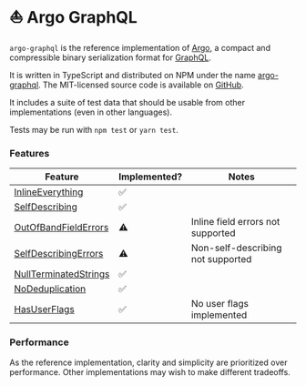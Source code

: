 # ⛵ Argo GraphQL

`argo-graphql` is the reference implementation of [Argo](https://msolomon.github.io/argo/),
a compact and compressible binary serialization format for [GraphQL](https://graphql.org/).

It is written in TypeScript and distributed on NPM under the name
[argo-graphql](https://www.npmjs.com/package/argo-graphql).
The MIT-licensed source code is available on [GitHub](https://github.com/msolomon/argo/).

It includes a suite of test data that should be usable from other implementations (even in other languages).

Tests may be run with `npm test` or `yarn test`.


### Features

| Feature | Implemented? | Notes |
|---|---|---|
| [InlineEverything](https://msolomon.github.io/argo/spec#inlineeverything)           | ✅ | |
| [SelfDescribing](https://msolomon.github.io/argo/spec#selfdescribing)               | ✅ | |
| [OutOfBandFieldErrors](https://msolomon.github.io/argo/spec#outofbandfielderrors)   | ⚠️ | Inline field errors not supported |
| [SelfDescribingErrors](https://msolomon.github.io/argo/spec#selfdescribingerrors)   | ⚠️ | Non-self-describing not supported |
| [NullTerminatedStrings](https://msolomon.github.io/argo/spec#nullterminatedstrings) | ✅ | |
| [NoDeduplication](https://msolomon.github.io/argo/spec#nodeduplication)             | ✅ | |
| [HasUserFlags](https://msolomon.github.io/argo/spec#hasuserflags)                   | ✅ | No user flags implemented |

### Performance

As the reference implementation, clarity and simplicity are prioritized over performance.
Other implementations may wish to make different tradeoffs.
